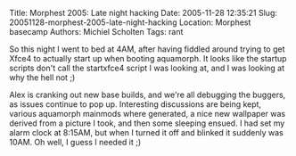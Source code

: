 Title: Morphest 2005: Late night hacking
Date: 2005-11-28 12:35:21
Slug: 20051128-morphest-2005-late-night-hacking
Location: Morphest basecamp
Authors: Michiel Scholten
Tags: rant

<p>So this night I went to bed at 4AM, after having fiddled around trying to get Xfce4 to actually start up when booting aquamorph. It looks like the startup scripts don't call the startxfce4 script I was looking at, and I was looking at why the hell not ;)</p>

<p>Alex is cranking out new base builds, and we're all debugging the buggers, as issues continue to pop up. Interesting discussions are being kept, various aquamorph mainmods where generated, a nice new wallpaper was derived from a picture I took, and then some sleeping ensued. I had set my alarm clock at 8:15AM, but when I turned it off and blinked it suddenly was 10AM. Oh well, I guess I needed it ;)</p>